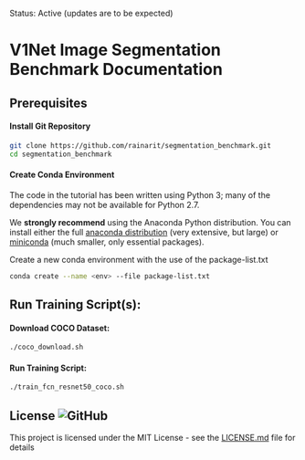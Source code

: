 Status: Active (updates are to be expected)

# V1Net Image Segmentation Benchmark Documentation
## Prerequisites
#### Install Git Repository
```bash
git clone https://github.com/rainarit/segmentation_benchmark.git
cd segmentation_benchmark
```
#### Create Conda Environment
The code in the tutorial has been written using Python 3; many of the dependencies may not be available for Python 2.7.

We **strongly recommend** using the Anaconda Python distribution. You can install either the full [anaconda distribution](https://www.continuum.io/downloads) (very extensive, but large) or [miniconda](https://conda.io/miniconda.html) (much smaller, only essential packages).

Create a new conda environment with the use of the package-list.txt
```bash
conda create --name <env> --file package-list.txt
```

## Run Training Script(s):
#### Download COCO Dataset:
```bash
./coco_download.sh
```
#### Run Training Script:
```bash
./train_fcn_resnet50_coco.sh
```

## License ![GitHub](https://img.shields.io/github/license/rainarit/segmentation_benchmark)

This project is licensed under the MIT License - see the [LICENSE.md](https://github.com/rainarit/segmentation-benchmark/blob/main/LICENSE) file for details


